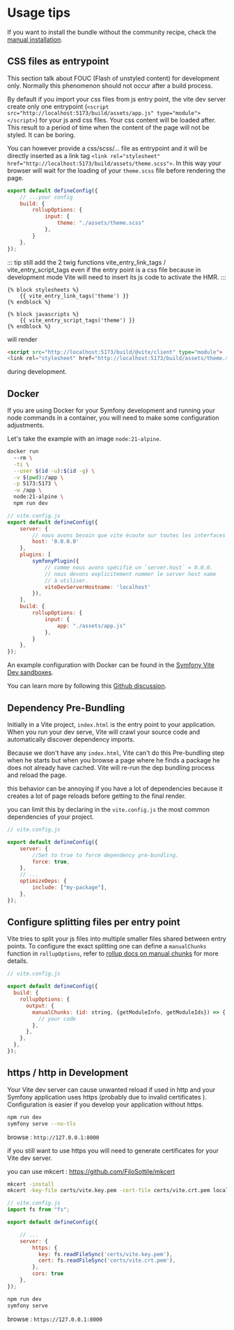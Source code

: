 
# Usage tips

If you want to install the bundle without the community recipe, check the [manual installation](/extra/manual-installation.html).

## CSS files as entrypoint

This section talk about FOUC (Flash of unstyled content) for development only. Normally this phenomenon should not occur after a build process.

By default if you import your css files from js entry point, the vite dev server create only one entrypoint (`<script src="http://localhost:5173/build/assets/app.js" type="module"></script>`) for your js and css files. Your css content will be loaded after. This result to a period of time when the content of the page will not be styled. It can be boring.

You can however provide a css/scss/... file as entrypoint and it will be directly inserted as a link tag `<link rel="stylesheet" href="http://localhost:5173/build/assets/theme.scss">`.
In this way your browser will wait for the loading of your `theme.scss` file before rendering the page.

```js
export default defineConfig({
    // ...your config
    build: {
        rollupOptions: {
            input: {
                theme: "./assets/theme.scss"
            },
        }
    },
});
```

::: tip
still add the 2 twig functions vite_entry_link_tags / vite_entry_script_tags
even if the entry point is a css file because in development mode Vite will need to insert its js code to activate the HMR.
:::

```twig
{% block stylesheets %}
    {{ vite_entry_link_tags('theme') }}
{% endblock %}

{% block javascripts %}
    {{ vite_entry_script_tags('theme') }}
{% endblock %}
```

will render
```html
<script src="http://localhost:5173/build/@vite/client" type="module">
<link rel="stylesheet" href="http://localhost:5173/build/assets/theme.scss">
```
during development.

## Docker

If you are using Docker for your Symfony development and running your node commands in a container, you will need to make some configuration adjustments.

Let's take the example with an image `node:21-alpine`.

```bash
docker run
  --rm \
  -ti \
  --user $(id -u):$(id -g) \
  -v $(pwd):/app \
  -p 5173:5173 \
  -w /app \
  node:21-alpine \
  npm run dev
```


```js
// vite.config.js
export default defineConfig({
    server: {
        // nous avons besoin que vite écoute sur toutes les interfaces
        host: '0.0.0.0'
    },
    plugins: [
        symfonyPlugin({
            // comme nous avons spécifié un `server.host` = 0.0.0.
            // nous devons explicitement nommer le server host name
            // à utiliser.
            viteDevServerHostname: 'localhost'
        }),
    ],
    build: {
        rollupOptions: {
            input: {
                app: "./assets/app.js"
            },
        }
    },
});
```

An example configuration with Docker can be found in the [Symfony Vite Dev sandboxes](https://github.com/lhapaipai/symfony-vite-dev/tree/main/playground).

You can learn more by following this [Github discussion](https://github.com/lhapaipai/vite-bundle/issues/26).



## Dependency Pre-Bundling

Initially in a Vite project, `index.html` is the entry point to your application. When you run your dev serve, Vite will crawl your source code and automatically discover dependency imports.

Because we don't have any `index.html`, Vite can't do this Pre-bundling step when he starts but when you browse a page where he finds a package he does not already have cached. Vite will re-run the dep bundling process and reload the page.

this behavior can be annoying if you have a lot of dependencies because it creates a lot of page reloads before getting to the final render.

you can limit this by declaring in the `vite.config.js` the most common dependencies of your project.

```js
// vite.config.js

export default defineConfig({
    server: {
        //Set to true to force dependency pre-bundling.
        force: true,
    },
    // ...
    optimizeDeps: {
        include: ["my-package"],
    },
});
```
## Configure splitting files per entry point

Vite tries to split your js files into multiple smaller files shared between entry points.
To configure the exact splitting one can define a `manualChunks` function in `rollupOptions`, refer to [rollup docs on manual chunks](https://rollupjs.org/configuration-options/#output-manualchunks) for more details.

```js
// vite.config.js

export default defineConfig({
  build: {
    rollupOptions: {
      output: {
        manualChunks: (id: string, {getModuleInfo, getModuleIds}) => {
          // your code
        },
      },
    },
  },
});
```

## https / http in Development

Your Vite dev server can cause unwanted reload if used in http and your Symfony application uses https (probably due to invalid certificates ). Configuration is easier if you develop your application without https.

```bash
npm run dev
symfony serve --no-tls
```

browse : `http://127.0.0.1:8000`

if you still want to use https you will need to generate certificates for your Vite dev server.

you can use mkcert : https://github.com/FiloSottile/mkcert

```bash
mkcert -install
mkcert -key-file certs/vite.key.pem -cert-file certs/vite.crt.pem localhost 127.0.0.1

```

```js
// vite.config.js
import fs from "fs";

export default defineConfig({

    // ...
    server: {
        https: {
          key: fs.readFileSync('certs/vite.key.pem'),
          cert: fs.readFileSync('certs/vite.crt.pem'),
        },
        cors: true
    },
});
```

```bash
npm run dev
symfony serve
```

browse : `https://127.0.0.1:8000`
